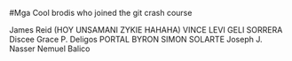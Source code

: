 #Mga Cool brodis who joined the git crash course

James Reid (HOY UNSAMANI ZYKIE HAHAHA)
VINCE LEVI GELI SORRERA
Discee Grace P. Deligos
PORTAL
BYRON SIMON SOLARTE
Joseph J. Nasser
Nemuel Balico
